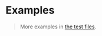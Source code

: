# Examples

> More examples in [the test files](https://github.com/set-theory/powerset/tree/main/test/src).
